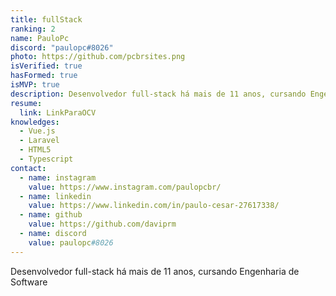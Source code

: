```yaml
---
title: fullStack
ranking: 2
name: PauloPc
discord: "paulopc#8026"
photo: https://github.com/pcbrsites.png
isVerified: true
hasFormed: true
isMVP: true
description: Desenvolvedor full-stack há mais de 11 anos, cursando Engenharia de Software
resume:
  link: LinkParaOCV
knowledges:
  - Vue.js
  - Laravel
  - HTML5
  - Typescript
contact:
  - name: instagram
    value: https://www.instagram.com/paulopcbr/
  - name: linkedin
    value: https://www.linkedin.com/in/paulo-cesar-27617338/
  - name: github
    value: https://github.com/daviprm
  - name: discord
    value: paulopc#8026   
---
```


Desenvolvedor full-stack há mais de 11 anos, cursando Engenharia de Software
